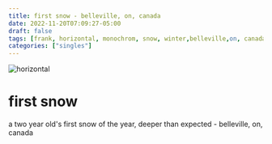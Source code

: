 ```yaml
---
title: first snow - belleville, on, canada
date: 2022-11-20T07:09:27-05:00
draft: false
tags: [frank, horizontal, monochrom, snow, winter,belleville,on, canada]
categories: ["singles"]
---
```

![horizontal](/p/sbr-20221120-1000039.jpg)
<!--more-->
# first snow
a two year old's first snow of the year, deeper than expected - belleville, on, canada
